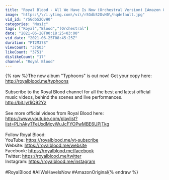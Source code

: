 ```yaml
---
title: "Royal Blood - All We Have Is Now (Orchestral Version) [Amazon Original]"
image: "https:\/\/i.ytimg.com\/vi\/rSGdbS2OvH0\/hqdefault.jpg"
vid_id: "rSGdbS2OvH0"
categories: "Music"
tags: ["Royal","Blood","(Orchestral"]
date: "2021-06-28T00:18:25+03:00"
vid_date: "2021-06-25T08:45:25Z"
duration: "PT2M37S"
viewcount: "37503"
likeCount: "3751"
dislikeCount: "17"
channel: "Royal Blood"
---
```

{% raw %}The new album &quot;Typhoons&quot; is out now! Get your copy here: <a rel="nofollow" target="blank" href="http://royalblood.me/typhoons">http://royalblood.me/typhoons</a><br /><br />Subscribe to the Royal Blood channel for all the best and latest official music videos, behind the scenes and live performances. <br /><a rel="nofollow" target="blank" href="http://bit.ly/1iQ92Yz">http://bit.ly/1iQ92Yz</a><br /><br />See more official videos from Royal Blood here:<br /><a rel="nofollow" target="blank" href="https://www.youtube.com/playlist?list=PLhAkyTFeUxdMcyWuJcFYOPwMBE6UPjTkg">https://www.youtube.com/playlist?list=PLhAkyTFeUxdMcyWuJcFYOPwMBE6UPjTkg</a><br /><br />Follow Royal Blood:<br />YouTube: <a rel="nofollow" target="blank" href="https://royalblood.me/yt-subscribe">https://royalblood.me/yt-subscribe</a><br />Website: <a rel="nofollow" target="blank" href="https://royalblood.me/website">https://royalblood.me/website</a><br />Facebook: <a rel="nofollow" target="blank" href="https://royalblood.me/facebook">https://royalblood.me/facebook</a><br />Twitter: <a rel="nofollow" target="blank" href="https://royalblood.me/twitter">https://royalblood.me/twitter</a><br />Instagram: <a rel="nofollow" target="blank" href="https://royalblood.me/instagram">https://royalblood.me/instagram</a><br /><br />#RoyalBlood #AllWeHaveIsNow #AmazonOriginal{% endraw %}
